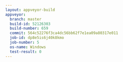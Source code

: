 ```yaml
---
layout: appveyor-build
appveyor:
  branch: master
  build-id: 52126303
  build-number: 659
  commit: 564c52276f3ca4dc56bb62f7e1ea09a80317e011
  job-id: dp8e5is6j40k8kmo
  job-number: 5
  os-name: Windows
  test-result: 0
---
```

